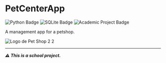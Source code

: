# PetCenterApp
![Python Badge](https://img.shields.io/badge/Python-3776AB?style=for-the-badge&logo=python&logoColor=white)
![SQLite Badge](https://img.shields.io/badge/SQLite-07405E?style=for-the-badge&logo=sqlite&logoColor=white)
![Academic Project Badge](https://img.shields.io/badge/Academic%20Project-3ea34b?style=for-the-badge&logo=academia&logoColor=white)

A management app for a petshop.

![Logo de Pet Shop 2 2](https://github.com/capelosini/PetCenterApp/assets/57864727/15862d5d-00d3-475b-90a7-7f101b2cfcb7)

<hr />

***⚠️ This is a school project.***
